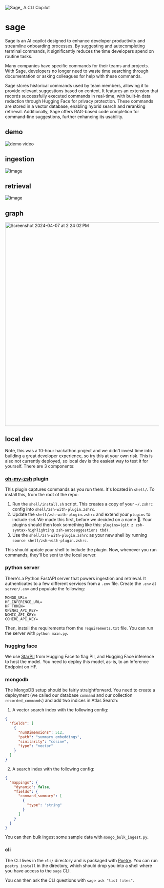 ![Sage_ A CLI Copilot](https://github.com/jlaneve/sage/assets/5252587/23be78fa-a6d8-4190-9d35-9b1206d17beb)

# sage

Sage is an AI copilot designed to enhance developer productivity and streamline onboarding processes. By suggesting and autocompleting terminal commands, it significantly reduces the time developers spend on routine tasks.

Many companies have specific commands for their teams and projects. With Sage, developers no longer need to waste time searching through documentation or asking colleagues for help with these commands.

Sage stores historical commands used by team members, allowing it to provide relevant suggestions based on context. It features an extension that records successfully executed commands in real-time, with built-in data redaction through Hugging Face for privacy protection. These commands are stored in a vector database, enabling hybrid search and reranking retrieval. Additionally, Sage offers RAG-based code completion for command-line suggestions, further enhancing its usability.

## demo

![demo video](https://github.com/jlaneve/sage/assets/5252587/0169f467-9be6-48d8-8e0a-71ff6b68d086)

## ingestion

![image](https://github.com/jlaneve/sage/assets/5252587/cd775df4-a072-4dca-a0ce-e7e4258196a5)

## retrieval

![image](https://github.com/jlaneve/sage/assets/5252587/4936f882-ce3b-468b-94cc-9c9eeb7cfe10)

## graph

<img width="668" alt="Screenshot 2024-04-07 at 2 24 02 PM" src="https://github.com/jlaneve/sage/assets/5252587/744cf49a-d598-49ec-a7bb-05a46b224ef3">

## local dev

Note, this was a 10-hour hackathon project and we didn't invest time into building a great developer experience, so try this at your own risk. This is also not currently deployed, so local dev is the easiest way to test it for yourself. There are 3 components:

### [oh-my-zsh](https://ohmyz.sh) plugin

This plugin captures commands as you run them. It's located in `shell/`. To install this, from the root of the repo:

1. Run the `shell/install.sh` script. This creates a copy of your `~/.zshrc` config into `shell/zsh-with-plugin.zshrc`.
2. Update the `shell/zsh-with-plugin.zshrc` and extend your `plugins` to include `tbd`. We made this first, before we decided on a name 🙂. Your plugins should then look something like this: `plugins=(git z zsh-syntax-highlighting zsh-autosuggestions tbd)`.
3. Use the `shell/zsh-with-plugin.zshrc` as your new shell by running `source shell/zsh-with-plugin.zshrc`.

This should update your shell to include the plugin. Now, whenever you run commands, they'll be sent to the local server.

### python server

There's a Python FastAPI server that powers ingestion and retrieval. It authenticates to a few different services from a `.env` file. Create the `.env` at `server/.env` and populate the following:

```
MONGO_URL=
HF_INFERENCE_URL=
HF_TOKEN=
OPENAI_API_KEY=
NOMIC_API_KEY=
COHERE_API_KEY=
```

Then, install the requirements from the `requirements.txt` file. You can run the server with `python main.py`.

### hugging face

We use [StarPII](https://huggingface.co/bigcode/starpii) from Hugging Face to flag PII, and Hugging Face inference to host the model. You need to deploy this model, as-is, to an Inference Endpoint on HF.

### mongodb

The MongoDB setup should be fairly straightforward. You need to create a deployment (we called our database `command` and our collection `recorded_commands`) and add two indices in Atlas Search:

1. A vector search index with the following config:

```json
{
  "fields": [
    {
      "numDimensions": 512,
      "path": "summary_embeddings",
      "similarity": "cosine",
      "type": "vector"
    }
  ]
}
```

2. A search index with the following config:

```json
{
  "mappings": {
    "dynamic": false,
    "fields": {
      "command_summary": [
        {
          "type": "string"
        }
      ]
    }
  }
}
```

You can then bulk ingest some sample data with `mongo_bulk_ingest.py`.

### cli

The CLI lives in the `cli/` directory and is packaged with [Poetry](https://python-poetry.org). You can run `poetry install` in the directory, which should drop you into a shell where you have access to the `sage` CLI.

You can then ask the CLI questions with `sage ask "list files"`.
